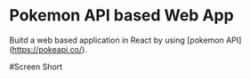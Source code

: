 # Pokemon API based Web App

Buitd a web based application in React by using [pokemon API] (https://pokeapi.co/).

#Screen Short
